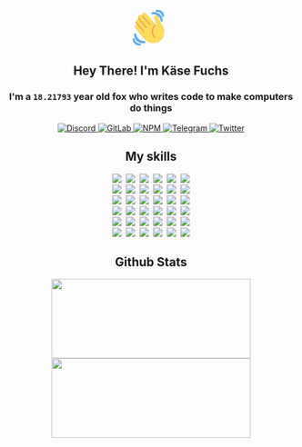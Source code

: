 <div><p align=center><img src=./resources/images/wave.gif width=64px height=64px></p><h2 align=center>Hey There! I'm Käse Fuchs</h2><h3 align=center>I'm a <code>18.21793</code> year old fox who writes code to make computers do things</h3><p align=center><a href=https://discord.com/users/507526681125322772><img alt=Discord src="https://img.shields.io/badge/Discord-5865F2?logo=discord&logoColor=white&style=flat-square#e4f27a034b90e928899db47dc595c750"> </a><a href=https://gitlab.com/kasefuchs><img alt=GitLab src="https://img.shields.io/badge/GitLab-330F63?logo=gitlab&logoColor=white&style=flat-square#e4f27a034b90e928899db47dc595c750"> </a><a href=https://npmjs.com/~kasefuchs><img alt=NPM src="https://img.shields.io/badge/NPM-CB3837?logo=npm&logoColor=white&style=flat-square#e4f27a034b90e928899db47dc595c750"> </a><a href=https://t.me/kasefuchs><img alt=Telegram src="https://img.shields.io/badge/Telegram-2CA5E0?logo=telegram&logoColor=white&style=flat-square#e4f27a034b90e928899db47dc595c750"> </a><a href=https://twitter.com/kasefuchs><img alt=Twitter src="https://img.shields.io/badge/Twitter-1DA1F2?logo=twitter&logoColor=white&style=flat-square#e4f27a034b90e928899db47dc595c750"></a></p><h2 align=center>My skills</h2><p align=center><a href=https://aws.amazon.com/ ><picture><source srcset="https://skillicons.dev/icons?i=aws&theme=dark#e4f27a034b90e928899db47dc595c750" media="(prefers-color-scheme: dark)"><source srcset="https://skillicons.dev/icons?i=aws&theme=light#e4f27a034b90e928899db47dc595c750" media="(prefers-color-scheme: light), (prefers-color-scheme: no-preference)"><img src="https://skillicons.dev/icons?i=aws&theme=light#e4f27a034b90e928899db47dc595c750"></picture></a>&nbsp;&nbsp;<a href=https://en.wikipedia.org/wiki/Bash_(Unix_shell)><picture><source srcset="https://skillicons.dev/icons?i=bash&theme=dark#e4f27a034b90e928899db47dc595c750" media="(prefers-color-scheme: dark)"><source srcset="https://skillicons.dev/icons?i=bash&theme=light#e4f27a034b90e928899db47dc595c750" media="(prefers-color-scheme: light), (prefers-color-scheme: no-preference)"><img src="https://skillicons.dev/icons?i=bash&theme=light#e4f27a034b90e928899db47dc595c750"></picture></a>&nbsp;&nbsp;<a href=https://discord.com/developers/docs><picture><source srcset="https://skillicons.dev/icons?i=bots&theme=dark#e4f27a034b90e928899db47dc595c750" media="(prefers-color-scheme: dark)"><source srcset="https://skillicons.dev/icons?i=bots&theme=light#e4f27a034b90e928899db47dc595c750" media="(prefers-color-scheme: light), (prefers-color-scheme: no-preference)"><img src="https://skillicons.dev/icons?i=bots&theme=light#e4f27a034b90e928899db47dc595c750"></picture></a>&nbsp;&nbsp;<a href=https://www.cloudflare.com/ ><picture><source srcset="https://skillicons.dev/icons?i=cloudflare&theme=dark#e4f27a034b90e928899db47dc595c750" media="(prefers-color-scheme: dark)"><source srcset="https://skillicons.dev/icons?i=cloudflare&theme=light#e4f27a034b90e928899db47dc595c750" media="(prefers-color-scheme: light), (prefers-color-scheme: no-preference)"><img src="https://skillicons.dev/icons?i=cloudflare&theme=light#e4f27a034b90e928899db47dc595c750"></picture></a>&nbsp;&nbsp;<a href=https://en.wikipedia.org/wiki/CSS><picture><source srcset="https://skillicons.dev/icons?i=css&theme=dark#e4f27a034b90e928899db47dc595c750" media="(prefers-color-scheme: dark)"><source srcset="https://skillicons.dev/icons?i=css&theme=light#e4f27a034b90e928899db47dc595c750" media="(prefers-color-scheme: light), (prefers-color-scheme: no-preference)"><img src="https://skillicons.dev/icons?i=css&theme=light#e4f27a034b90e928899db47dc595c750"></picture></a>&nbsp;&nbsp;<a href=https://www.docker.com/ ><picture><source srcset="https://skillicons.dev/icons?i=docker&theme=dark#e4f27a034b90e928899db47dc595c750" media="(prefers-color-scheme: dark)"><source srcset="https://skillicons.dev/icons?i=docker&theme=light#e4f27a034b90e928899db47dc595c750" media="(prefers-color-scheme: light), (prefers-color-scheme: no-preference)"><img src="https://skillicons.dev/icons?i=docker&theme=light#e4f27a034b90e928899db47dc595c750"></picture></a><br><a href=https://www.electronjs.org/ ><picture><source srcset="https://skillicons.dev/icons?i=electron&theme=dark#e4f27a034b90e928899db47dc595c750" media="(prefers-color-scheme: dark)"><source srcset="https://skillicons.dev/icons?i=electron&theme=light#e4f27a034b90e928899db47dc595c750" media="(prefers-color-scheme: light), (prefers-color-scheme: no-preference)"><img src="https://skillicons.dev/icons?i=electron&theme=light#e4f27a034b90e928899db47dc595c750"></picture></a>&nbsp;&nbsp;<a href=https://expressjs.com/ ><picture><source srcset="https://skillicons.dev/icons?i=express&theme=dark#e4f27a034b90e928899db47dc595c750" media="(prefers-color-scheme: dark)"><source srcset="https://skillicons.dev/icons?i=express&theme=light#e4f27a034b90e928899db47dc595c750" media="(prefers-color-scheme: light), (prefers-color-scheme: no-preference)"><img src="https://skillicons.dev/icons?i=express&theme=light#e4f27a034b90e928899db47dc595c750"></picture></a>&nbsp;&nbsp;<a href=https://www.figma.com/ ><picture><source srcset="https://skillicons.dev/icons?i=figma&theme=dark#e4f27a034b90e928899db47dc595c750" media="(prefers-color-scheme: dark)"><source srcset="https://skillicons.dev/icons?i=figma&theme=light#e4f27a034b90e928899db47dc595c750" media="(prefers-color-scheme: light), (prefers-color-scheme: no-preference)"><img src="https://skillicons.dev/icons?i=figma&theme=light#e4f27a034b90e928899db47dc595c750"></picture></a>&nbsp;&nbsp;<a href=https://firebase.google.com/ ><picture><source srcset="https://skillicons.dev/icons?i=firebase&theme=dark#e4f27a034b90e928899db47dc595c750" media="(prefers-color-scheme: dark)"><source srcset="https://skillicons.dev/icons?i=firebase&theme=light#e4f27a034b90e928899db47dc595c750" media="(prefers-color-scheme: light), (prefers-color-scheme: no-preference)"><img src="https://skillicons.dev/icons?i=firebase&theme=light#e4f27a034b90e928899db47dc595c750"></picture></a>&nbsp;&nbsp;<a href=https://flask.palletsprojects.com/ ><picture><source srcset="https://skillicons.dev/icons?i=flask&theme=dark#e4f27a034b90e928899db47dc595c750" media="(prefers-color-scheme: dark)"><source srcset="https://skillicons.dev/icons?i=flask&theme=light#e4f27a034b90e928899db47dc595c750" media="(prefers-color-scheme: light), (prefers-color-scheme: no-preference)"><img src="https://skillicons.dev/icons?i=flask&theme=light#e4f27a034b90e928899db47dc595c750"></picture></a>&nbsp;&nbsp;<a href=https://cloud.google.com/ ><picture><source srcset="https://skillicons.dev/icons?i=gcp&theme=dark#e4f27a034b90e928899db47dc595c750" media="(prefers-color-scheme: dark)"><source srcset="https://skillicons.dev/icons?i=gcp&theme=light#e4f27a034b90e928899db47dc595c750" media="(prefers-color-scheme: light), (prefers-color-scheme: no-preference)"><img src="https://skillicons.dev/icons?i=gcp&theme=light#e4f27a034b90e928899db47dc595c750"></picture></a><br><a href=https://git-scm.com/ ><picture><source srcset="https://skillicons.dev/icons?i=git&theme=dark#e4f27a034b90e928899db47dc595c750" media="(prefers-color-scheme: dark)"><source srcset="https://skillicons.dev/icons?i=git&theme=light#e4f27a034b90e928899db47dc595c750" media="(prefers-color-scheme: light), (prefers-color-scheme: no-preference)"><img src="https://skillicons.dev/icons?i=git&theme=light#e4f27a034b90e928899db47dc595c750"></picture></a>&nbsp;&nbsp;<a href=https://github.com/ ><picture><source srcset="https://skillicons.dev/icons?i=github&theme=dark#e4f27a034b90e928899db47dc595c750" media="(prefers-color-scheme: dark)"><source srcset="https://skillicons.dev/icons?i=github&theme=light#e4f27a034b90e928899db47dc595c750" media="(prefers-color-scheme: light), (prefers-color-scheme: no-preference)"><img src="https://skillicons.dev/icons?i=github&theme=light#e4f27a034b90e928899db47dc595c750"></picture></a>&nbsp;&nbsp;<a href=https://gitlab.com/ ><picture><source srcset="https://skillicons.dev/icons?i=gitlab&theme=dark#e4f27a034b90e928899db47dc595c750" media="(prefers-color-scheme: dark)"><source srcset="https://skillicons.dev/icons?i=gitlab&theme=light#e4f27a034b90e928899db47dc595c750" media="(prefers-color-scheme: light), (prefers-color-scheme: no-preference)"><img src="https://skillicons.dev/icons?i=gitlab&theme=light#e4f27a034b90e928899db47dc595c750"></picture></a>&nbsp;&nbsp;<a href=https://www.heroku.com/ ><picture><source srcset="https://skillicons.dev/icons?i=heroku&theme=dark#e4f27a034b90e928899db47dc595c750" media="(prefers-color-scheme: dark)"><source srcset="https://skillicons.dev/icons?i=heroku&theme=light#e4f27a034b90e928899db47dc595c750" media="(prefers-color-scheme: light), (prefers-color-scheme: no-preference)"><img src="https://skillicons.dev/icons?i=heroku&theme=light#e4f27a034b90e928899db47dc595c750"></picture></a>&nbsp;&nbsp;<a href=https://en.wikipedia.org/wiki/HTML><picture><source srcset="https://skillicons.dev/icons?i=html&theme=dark#e4f27a034b90e928899db47dc595c750" media="(prefers-color-scheme: dark)"><source srcset="https://skillicons.dev/icons?i=html&theme=light#e4f27a034b90e928899db47dc595c750" media="(prefers-color-scheme: light), (prefers-color-scheme: no-preference)"><img src="https://skillicons.dev/icons?i=html&theme=light#e4f27a034b90e928899db47dc595c750"></picture></a>&nbsp;&nbsp;<a href=https://en.wikipedia.org/wiki/JavaScript><picture><source srcset="https://skillicons.dev/icons?i=js&theme=dark#e4f27a034b90e928899db47dc595c750" media="(prefers-color-scheme: dark)"><source srcset="https://skillicons.dev/icons?i=js&theme=light#e4f27a034b90e928899db47dc595c750" media="(prefers-color-scheme: light), (prefers-color-scheme: no-preference)"><img src="https://skillicons.dev/icons?i=js&theme=light#e4f27a034b90e928899db47dc595c750"></picture></a><br><a href=https://en.wikipedia.org/wiki/Linux><picture><source srcset="https://skillicons.dev/icons?i=linux&theme=dark#e4f27a034b90e928899db47dc595c750" media="(prefers-color-scheme: dark)"><source srcset="https://skillicons.dev/icons?i=linux&theme=light#e4f27a034b90e928899db47dc595c750" media="(prefers-color-scheme: light), (prefers-color-scheme: no-preference)"><img src="https://skillicons.dev/icons?i=linux&theme=light#e4f27a034b90e928899db47dc595c750"></picture></a>&nbsp;&nbsp;<a href=https://mui.com/ ><picture><source srcset="https://skillicons.dev/icons?i=materialui&theme=dark#e4f27a034b90e928899db47dc595c750" media="(prefers-color-scheme: dark)"><source srcset="https://skillicons.dev/icons?i=materialui&theme=light#e4f27a034b90e928899db47dc595c750" media="(prefers-color-scheme: light), (prefers-color-scheme: no-preference)"><img src="https://skillicons.dev/icons?i=materialui&theme=light#e4f27a034b90e928899db47dc595c750"></picture></a>&nbsp;&nbsp;<a href=https://en.wikipedia.org/wiki/Markdown><picture><source srcset="https://skillicons.dev/icons?i=md&theme=dark#e4f27a034b90e928899db47dc595c750" media="(prefers-color-scheme: dark)"><source srcset="https://skillicons.dev/icons?i=md&theme=light#e4f27a034b90e928899db47dc595c750" media="(prefers-color-scheme: light), (prefers-color-scheme: no-preference)"><img src="https://skillicons.dev/icons?i=md&theme=light#e4f27a034b90e928899db47dc595c750"></picture></a>&nbsp;&nbsp;<a href=https://www.mongodb.com/ ><picture><source srcset="https://skillicons.dev/icons?i=mongodb&theme=dark#e4f27a034b90e928899db47dc595c750" media="(prefers-color-scheme: dark)"><source srcset="https://skillicons.dev/icons?i=mongodb&theme=light#e4f27a034b90e928899db47dc595c750" media="(prefers-color-scheme: light), (prefers-color-scheme: no-preference)"><img src="https://skillicons.dev/icons?i=mongodb&theme=light#e4f27a034b90e928899db47dc595c750"></picture></a>&nbsp;&nbsp;<a href=https://www.mysql.com/ ><picture><source srcset="https://skillicons.dev/icons?i=mysql&theme=dark#e4f27a034b90e928899db47dc595c750" media="(prefers-color-scheme: dark)"><source srcset="https://skillicons.dev/icons?i=mysql&theme=light#e4f27a034b90e928899db47dc595c750" media="(prefers-color-scheme: light), (prefers-color-scheme: no-preference)"><img src="https://skillicons.dev/icons?i=mysql&theme=light#e4f27a034b90e928899db47dc595c750"></picture></a>&nbsp;&nbsp;<a href=https://nextjs.org/ ><picture><source srcset="https://skillicons.dev/icons?i=nextjs&theme=dark#e4f27a034b90e928899db47dc595c750" media="(prefers-color-scheme: dark)"><source srcset="https://skillicons.dev/icons?i=nextjs&theme=light#e4f27a034b90e928899db47dc595c750" media="(prefers-color-scheme: light), (prefers-color-scheme: no-preference)"><img src="https://skillicons.dev/icons?i=nextjs&theme=light#e4f27a034b90e928899db47dc595c750"></picture></a><br><a href=https://nodejs.org/en/ ><picture><source srcset="https://skillicons.dev/icons?i=nodejs&theme=dark#e4f27a034b90e928899db47dc595c750" media="(prefers-color-scheme: dark)"><source srcset="https://skillicons.dev/icons?i=nodejs&theme=light#e4f27a034b90e928899db47dc595c750" media="(prefers-color-scheme: light), (prefers-color-scheme: no-preference)"><img src="https://skillicons.dev/icons?i=nodejs&theme=light#e4f27a034b90e928899db47dc595c750"></picture></a>&nbsp;&nbsp;<a href=https://www.postgresql.org/ ><picture><source srcset="https://skillicons.dev/icons?i=postgres&theme=dark#e4f27a034b90e928899db47dc595c750" media="(prefers-color-scheme: dark)"><source srcset="https://skillicons.dev/icons?i=postgres&theme=light#e4f27a034b90e928899db47dc595c750" media="(prefers-color-scheme: light), (prefers-color-scheme: no-preference)"><img src="https://skillicons.dev/icons?i=postgres&theme=light#e4f27a034b90e928899db47dc595c750"></picture></a>&nbsp;&nbsp;<a href=https://learn.microsoft.com/en-us/powershell/ ><picture><source srcset="https://skillicons.dev/icons?i=powershell&theme=dark#e4f27a034b90e928899db47dc595c750" media="(prefers-color-scheme: dark)"><source srcset="https://skillicons.dev/icons?i=powershell&theme=light#e4f27a034b90e928899db47dc595c750" media="(prefers-color-scheme: light), (prefers-color-scheme: no-preference)"><img src="https://skillicons.dev/icons?i=powershell&theme=light#e4f27a034b90e928899db47dc595c750"></picture></a>&nbsp;&nbsp;<a href=https://www.python.org/ ><picture><source srcset="https://skillicons.dev/icons?i=py&theme=dark#e4f27a034b90e928899db47dc595c750" media="(prefers-color-scheme: dark)"><source srcset="https://skillicons.dev/icons?i=py&theme=light#e4f27a034b90e928899db47dc595c750" media="(prefers-color-scheme: light), (prefers-color-scheme: no-preference)"><img src="https://skillicons.dev/icons?i=py&theme=light#e4f27a034b90e928899db47dc595c750"></picture></a>&nbsp;&nbsp;<a href=https://www.raspberrypi.org/ ><picture><source srcset="https://skillicons.dev/icons?i=raspberrypi&theme=dark#e4f27a034b90e928899db47dc595c750" media="(prefers-color-scheme: dark)"><source srcset="https://skillicons.dev/icons?i=raspberrypi&theme=light#e4f27a034b90e928899db47dc595c750" media="(prefers-color-scheme: light), (prefers-color-scheme: no-preference)"><img src="https://skillicons.dev/icons?i=raspberrypi&theme=light#e4f27a034b90e928899db47dc595c750"></picture></a>&nbsp;&nbsp;<a href=https://reactjs.org/ ><picture><source srcset="https://skillicons.dev/icons?i=react&theme=dark#e4f27a034b90e928899db47dc595c750" media="(prefers-color-scheme: dark)"><source srcset="https://skillicons.dev/icons?i=react&theme=light#e4f27a034b90e928899db47dc595c750" media="(prefers-color-scheme: light), (prefers-color-scheme: no-preference)"><img src="https://skillicons.dev/icons?i=react&theme=light#e4f27a034b90e928899db47dc595c750"></picture></a><br><a href=https://redux.js.org/ ><picture><source srcset="https://skillicons.dev/icons?i=redux&theme=dark#e4f27a034b90e928899db47dc595c750" media="(prefers-color-scheme: dark)"><source srcset="https://skillicons.dev/icons?i=redux&theme=light#e4f27a034b90e928899db47dc595c750" media="(prefers-color-scheme: light), (prefers-color-scheme: no-preference)"><img src="https://skillicons.dev/icons?i=redux&theme=light#e4f27a034b90e928899db47dc595c750"></picture></a>&nbsp;&nbsp;<a href=https://en.wikipedia.org/wiki/Regular_expression><picture><source srcset="https://skillicons.dev/icons?i=regex&theme=dark#e4f27a034b90e928899db47dc595c750" media="(prefers-color-scheme: dark)"><source srcset="https://skillicons.dev/icons?i=regex&theme=light#e4f27a034b90e928899db47dc595c750" media="(prefers-color-scheme: light), (prefers-color-scheme: no-preference)"><img src="https://skillicons.dev/icons?i=regex&theme=light#e4f27a034b90e928899db47dc595c750"></picture></a>&nbsp;&nbsp;<a href=https://en.wikipedia.org/wiki/Sass_(stylesheet_language)><picture><source srcset="https://skillicons.dev/icons?i=sass&theme=dark#e4f27a034b90e928899db47dc595c750" media="(prefers-color-scheme: dark)"><source srcset="https://skillicons.dev/icons?i=sass&theme=light#e4f27a034b90e928899db47dc595c750" media="(prefers-color-scheme: light), (prefers-color-scheme: no-preference)"><img src="https://skillicons.dev/icons?i=sass&theme=light#e4f27a034b90e928899db47dc595c750"></picture></a>&nbsp;&nbsp;<a href=https://www.typescriptlang.org/ ><picture><source srcset="https://skillicons.dev/icons?i=ts&theme=dark#e4f27a034b90e928899db47dc595c750" media="(prefers-color-scheme: dark)"><source srcset="https://skillicons.dev/icons?i=ts&theme=light#e4f27a034b90e928899db47dc595c750" media="(prefers-color-scheme: light), (prefers-color-scheme: no-preference)"><img src="https://skillicons.dev/icons?i=ts&theme=light#e4f27a034b90e928899db47dc595c750"></picture></a>&nbsp;&nbsp;<a href=https://unity.com/ ><picture><source srcset="https://skillicons.dev/icons?i=unity&theme=dark#e4f27a034b90e928899db47dc595c750" media="(prefers-color-scheme: dark)"><source srcset="https://skillicons.dev/icons?i=unity&theme=light#e4f27a034b90e928899db47dc595c750" media="(prefers-color-scheme: light), (prefers-color-scheme: no-preference)"><img src="https://skillicons.dev/icons?i=unity&theme=light#e4f27a034b90e928899db47dc595c750"></picture></a>&nbsp;&nbsp;<a href=https://workers.cloudflare.com/ ><picture><source srcset="https://skillicons.dev/icons?i=workers&theme=dark#e4f27a034b90e928899db47dc595c750" media="(prefers-color-scheme: dark)"><source srcset="https://skillicons.dev/icons?i=workers&theme=light#e4f27a034b90e928899db47dc595c750" media="(prefers-color-scheme: light), (prefers-color-scheme: no-preference)"><img src="https://skillicons.dev/icons?i=workers&theme=light#e4f27a034b90e928899db47dc595c750"></picture></a><br></p><h2 align=center>Github Stats</h2><p align=center><picture><source srcset="https://github-readme-stats-kasefuchs.vercel.app/api/?count_private=true&hide_border=true&hide_rank=true&line_height=20&hide_title=true&username=Kasefuchs&theme=dark#e4f27a034b90e928899db47dc595c750" media="(prefers-color-scheme: dark)"><source srcset="https://github-readme-stats-kasefuchs.vercel.app/api/?count_private=true&hide_border=true&hide_rank=true&line_height=20&hide_title=true&username=Kasefuchs&theme=light#e4f27a034b90e928899db47dc595c750" media="(prefers-color-scheme: light), (prefers-color-scheme: no-preference)"><img align=middle width=350 height=140 src="https://github-readme-stats-kasefuchs.vercel.app/api/?count_private=true&hide_border=true&hide_rank=true&line_height=20&hide_title=true&username=Kasefuchs&theme=light#e4f27a034b90e928899db47dc595c750"></picture><picture><source srcset="https://github-readme-stats-kasefuchs.vercel.app/api/top-langs/?count_private=true&hide_border=true&layout=compact&username=Kasefuchs&theme=dark#e4f27a034b90e928899db47dc595c750" media="(prefers-color-scheme: dark)"><source srcset="https://github-readme-stats-kasefuchs.vercel.app/api/top-langs/?count_private=true&hide_border=true&layout=compact&username=Kasefuchs&theme=light#e4f27a034b90e928899db47dc595c750" media="(prefers-color-scheme: light), (prefers-color-scheme: no-preference)"><img align=middle width=350 height=140 src="https://github-readme-stats-kasefuchs.vercel.app/api/top-langs/?count_private=true&hide_border=true&layout=compact&username=Kasefuchs&theme=light#e4f27a034b90e928899db47dc595c750"></picture></p><img src="https://hit.yhype.me/github/profile?user_id=64592097#e4f27a034b90e928899db47dc595c750" alt=""></div>